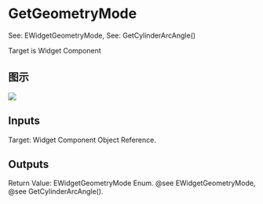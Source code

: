 # GetGeometryMode

See: EWidgetGeometryMode, See: GetCylinderArcAngle()

Target is Widget Component

## 图示

![]($-20221218-21220746.png)

## Inputs

Target: Widget Component Object Reference.  

## Outputs

Return Value: EWidgetGeometryMode Enum. @see EWidgetGeometryMode, @see GetCylinderArcAngle().

